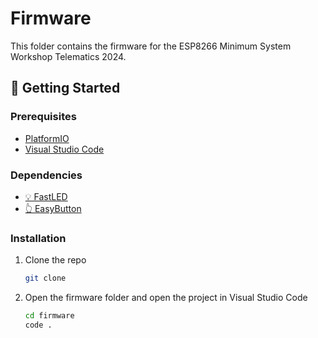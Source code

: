 # **Firmware**

This folder contains the firmware for the ESP8266 Minimum System Workshop Telematics 2024.

## 🚀 Getting Started

### Prerequisites

- [PlatformIO](https://platformio.org/)
- [Visual Studio Code](https://code.visualstudio.com/)

### Dependencies

- [💡 FastLED]()
- [👆 EasyButton]()

### Installation

1. Clone the repo
   ```sh
   git clone
   ```
2. Open the firmware folder and open the project in Visual Studio Code
   ```sh
   cd firmware
   code .
   ```

